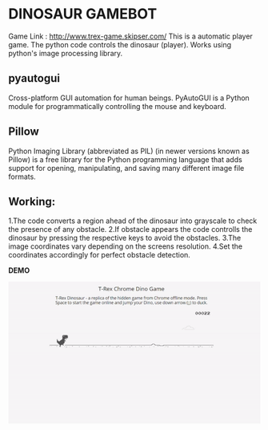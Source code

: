 # DINOSAUR GAMEBOT


Game Link : http://www.trex-game.skipser.com/
This is a automatic player game. The python code controls the dinosaur (player).
Works using python's image processing library.

## pyautogui
Cross-platform GUI automation for human beings.
PyAutoGUI is a Python module for programmatically controlling the mouse and keyboard.

## Pillow
Python Imaging Library (abbreviated as PIL) (in newer versions known as Pillow) is a free library for the Python programming language that adds support for opening, manipulating, and saving many different image file formats.

## Working:
1.The code converts a region ahead of the dinosaur into grayscale to check the presence of any obstacle.
2.If obstacle appears the code controlls the dinosaur by pressing the respective keys to avoid the obstacles.
3.The image coordinates vary depending on the screens resolution.
4.Set the coordinates accordingly for perfect obstacle detection.


**DEMO**

![alt text](https://github.com/ChitrikaGahtori/T-RexGame-Or-DinoGame/blob/master/gif/DinoGame.gif)
